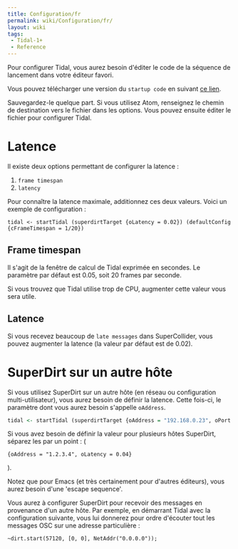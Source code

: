 ```yaml
---
title: Configuration/fr
permalink: wiki/Configuration/fr/
layout: wiki
tags:
 - Tidal-1+
 - Reference
---
```


<languages/>

Pour configurer Tidal, vous aurez besoin d'éditer le code de la séquence
de lancement dans votre éditeur favori.

Vous pouvez télécharger une version du `startup code` en suivant [ ce
lien](https://github.com/tidalcycles/Tidal/blob/master/BootTidal.hs "wikilink").

Sauvegardez-le quelque part. Si vous utilisez Atom, renseignez le chemin
de destination vers le fichier dans les options. Vous pouvez ensuite
éditer le fichier pour configurer Tidal.

# Latence

Il existe deux options permettant de configurer la latence :

1.  `frame timespan`
2.  `latency`

Pour connaître la latence maximale, additionnez ces deux valeurs. Voici
un exemple de configuration :

    tidal <- startTidal (superdirtTarget {oLatency = 0.02}) (defaultConfig {cFrameTimespan = 1/20})

## Frame timespan

Il s'agit de la fenêtre de calcul de Tidal exprimée en secondes. Le
paramètre par défaut est 0.05, soit 20 frames par seconde.

Si vous trouvez que Tidal utilise trop de CPU, augmenter cette valeur
vous sera utile.

## Latence

Si vous recevez beaucoup de `late messages` dans SuperCollider, vous
pouvez augmenter la latence (la valeur par défaut est de 0.02).

# SuperDirt sur un autre hôte

Si vous utilisez SuperDirt sur un autre hôte (en réseau ou configuration
multi-utilisateur), vous aurez besoin de définir la latence. Cette
fois-ci, le paramètre dont vous aurez besoin s'appelle `oAddress`.

``` Haskell
tidal <- startTidal (superdirtTarget {oAddress = "192.168.0.23", oPort = 57120}) defaultConfig
```

Si vous avez besoin de définir la valeur pour plusieurs hôtes SuperDirt,
séparez les par un point : (

    {oAddress = "1.2.3.4", oLatency = 0.04}

).

Notez que pour Emacs (et très certainement pour d'autres éditeurs), vous
aurez besoin d'une 'escape sequence'.

Vous aurez à configurer SuperDirt pour recevoir des messages en
provenance d'un autre hôte. Par exemple, en démarrant Tidal avec la
configuration suivante, vous lui donnerez pour ordre d'écouter tout les
messages OSC sur une adresse particulière :

    ~dirt.start(57120, [0, 0], NetAddr("0.0.0.0"));
